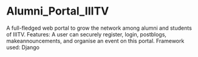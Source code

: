 # Alumni_Portal_IIITV
 A full-fledged web portal to grow the network among alumni and students of IIITV. 
 Features: A user can securely register, login, postblogs, makeannouncements, and organise an event on this portal. 
 Framework used: Django 
